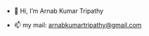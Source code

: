 - 👋 Hi, I’m Arnab Kumar Tripathy

- 📫 my mail: arnabkumartripathy@gmail.com



<!---
Akt99/Akt99 is a ✨ special ✨ repository because its `README.md` (this file) appears on your GitHub profile.
You can click the Preview link to take a look at your changes.
--->
